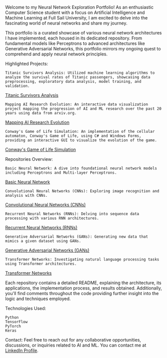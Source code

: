 Welcome to my Neural Network Exploration Portfolio! As an enthusiastic Computer Science student with a focus on Artificial Intelligence and Machine Learning at Full Sail University, I am excited to delve into the fascinating world of neural networks and share my journey.

This portfolio is a curated showcase of various neural network architectures I have implemented, each housed in its dedicated repository. From fundamental models like Perceptrons to advanced architectures like Generative Adversarial Networks, this portfolio mirrors my ongoing quest to comprehend and apply neural network principles.

Highlighted Projects:

    Titanic Survivors Analysis: Utilized machine learning algorithms to analyze the survival rates of Titanic passengers, showcasing data preprocessing, exploratory data analysis, model training, and validation.
[Titanic Survivors Analysis](https://github.com/Hoover070/MIS_Research_Hoover)

    Mapping AI Research Evolution: An interactive data visualization project mapping the progression of AI and ML research over the past 20 years using data from arxiv.org.
 [Mapping AI Research Evolution](https://github.com/Hoover070/DVM_RP_Hoover)
 
    Conway's Game of Life Simulation: An implementation of the cellular automaton, Conway's Game of Life, using C# and Windows Forms, providing an interactive GUI to visualize the evolution of the game.
  [Conway's Game of Life Simulation](https://github.com/Hoover070/ConwaysGameOfLife)
  
Repositories Overview:

    Basic Neural Network: A dive into foundational neural network models including Perceptrons and Multi-layer Perceptrons.
[Basic Neural Network](https://github.com/Hoover070/basic-neural-network)
    
    
    Convolutional Neural Networks (CNNs): Exploring image recognition and analysis with CNNs.
[Convolutional Neural Networks (CNNs)](https://www.linkedin.com/in/williamhoover70/)
    
    
    Recurrent Neural Networks (RNNs): Delving into sequence data processing with various RNN architectures.
[Recurrent Neural Networks (RNNs)](https://www.linkedin.com/in/williamhoover70/)
    
    
    Generative Adversarial Networks (GANs): Generating new data that mimics a given dataset using GANs.
[Generative Adversarial Networks (GANs)](https://www.linkedin.com/in/williamhoover70/)
    
    
    Transformer Networks: Investigating natural language processing tasks using Transformer architectures.
[Transformer Networks](https://www.linkedin.com/in/williamhoover70/)
    
    

Each repository contains a detailed README, explaining the architecture, its applications, the implementation process, and results obtained. Additionally, you'll find comments throughout the code providing further insight into the logic and techniques employed.

Technologies Used:

    Python
    TensorFlow
    PyTorch
    Keras
    

Contact:
Feel free to reach out for any collaborative opportunities, discussions, or inquiries related to AI and ML. You can contact me at [LinkedIn Profile](https://www.linkedin.com/in/williamhoover70/).
